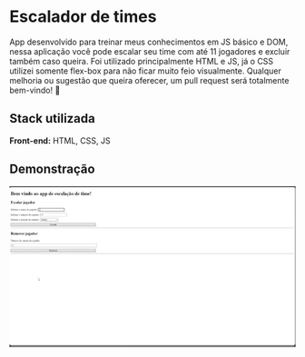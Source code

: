 
# Escalador de times

App desenvolvido para treinar meus conhecimentos em JS básico e DOM, nessa aplicação você pode escalar seu time com até 11 jogadores e excluir também caso queira. Foi utilizado principalmente HTML e JS, já o CSS utilizei somente flex-box para não ficar muito feio visualmente. Qualquer melhoria ou sugestão que queira oferecer, um pull request será totalmente bem-vindo! 👊



## Stack utilizada

**Front-end:** HTML, CSS, JS


## Demonstração

<img src="app-gif.gif">